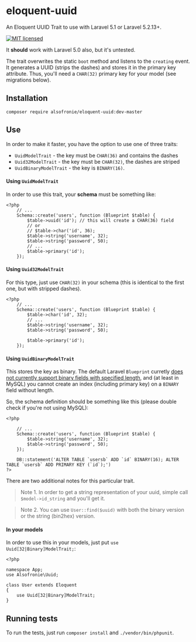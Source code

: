 # eloquent-uuid
An Eloquent UUID Trait to use with Laravel 5.1 or Laravel 5.2.13+.

[![MIT licensed](https://img.shields.io/badge/license-MIT-blue.svg)](https://raw.githubusercontent.com/hyperium/hyper/master/LICENSE)

It **should** work with Laravel 5.0 also, but it's untested.

The trait overwrites the static `boot` method and listens to the `creating`
event. It generates a UUID (strips the dashes) and stores it in the primary
key attribute. Thus, you'll need a `CHAR(32)` primary key for your model
(see migrations below).

## Installation

	composer require alsofronie/eloquent-uuid:dev-master

## Use

In order to make it faster, you have the option to use one of three traits:

 - `UuidModelTrait` - the key must be `CHAR(36)` and contains the dashes
 - `Uuid32ModelTrait` - the key must be `CHAR(32)`, the dashes are striped
 - `UuidBinaryModelTrait` - the key is `BINARY(16)`.

#### Using `UuidModelTrait`

In order to use this trait, your **schema** must be something like:

```
<?php
	// ...
	Schema::create('users', function (Blueprint $table) {
		$table->uuid('id');	// this will create a CHAR(36) field
		// or
		// $table->char('id', 36);
		$table->string('username', 32);
		$table->string('password', 50);
		// ...
		$table->primary('id');
	});
```

#### Using `Uuid32ModelTrait`

For this type, just use `CHAR(32)` in your schema (this is identical to the first one, but with stripped dashes).

```
<?php
	// ...
	Schema::create('users', function (Blueprint $table) {
		$table->char('id', 32);
		// ...
		$table->string('username', 32);
		$table->string('password', 50);

		$table->primary('id');
	});
```

#### Using `UuidBinaryModelTrait`

This stores the key as binary. The default Laravel `Blueprint` curretly 
[does not currently support binary fields with specified length](https://github.com/laravel/framework/issues/1606),
and (at least in MySQL) you cannot create an index (including primary key) on a `BINARY` field without length.

So, the schema definition should be something like this (please double check if you're not using MySQL):

```
<?php

	// ...
	Schema::create('users', function (Blueprint $table) {
		$table->string('username', 32);
		$table->string('password', 50);
	});

	DB::statement('ALTER TABLE `usersb` ADD `id` BINARY(16); ALTER TABLE `usersb` ADD PRIMARY KEY (`id`);')
?>
```

There are two additional notes for this particular trait.

> Note 1. In order to get a string representation of your uuid, simple call `$model->id_string` and you'll get it.

> Note 2. You can use `User::find($uuid)` with both the binary version or the string (bin2hex) version.

#### In your models

In order to use this in your models, just put `use Uuid[32|Binary]ModelTrait;`:

```
<?php

namespace App;
use Alsofronie\Uuid;

class User extends Eloquent
{
	use Uuid[32|Binary]ModelTrait;
}
```

## Running tests

To run the tests, just run `composer install` and `./vendor/bin/phpunit`.

